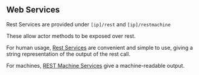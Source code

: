 ## Web Services

Rest Services are provided under `[ip]/rest` and `[ip]/restmachine` 

These allow actor methods to be exposed over rest.

For human usage, [Rest Services](RestWebServices.md) are convenient and simple to use, giving a string representation of the output of the rest call.

For machines, [REST Machine Services](RestMachineServices.md) give a machine-readable output.